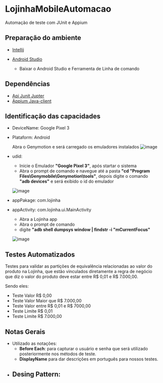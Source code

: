 # LojinhaMobileAutomacao
Automação de teste com JUnit e Appium

## Preparação do ambiente

* [Intellij](https://www.jetbrains.com/idea/download/?section=windows)
 
* [Android Studio](https://developer.android.com/studio?hl=pt-br#downloads)
  * Baixar o Android Studio e Ferramenta de Linha de comando



## Dependências

* [Api Junit Jupter](https://mvnrepository.com/artifact/org.junit.jupiter/junit-jupiter-api/5.11.0-M2)
* [Appium Java-client ](https://mvnrepository.com/artifact/io.appium/java-client/9.2.3)


## Identificação das capacidades
* DeviceName: Google Pixel 3
* Plataform: Android

  Abra o Genymotion e será carregado os emuladores instalados
  ![image](https://github.com/user-attachments/assets/e145d544-d719-457c-9965-01613b0676b1)
  
* udid:
  
  * Inicie o Emulador **"Google Pixel 3"**, após startar o sistema
  * Abra o prompt de comando e navegue até a pasta **"cd "Program Files\Genymobile\Genymotion\tools"**, depois digite o comando **"adb devices"** e será exibido o id do emulador
    
   ![image](https://github.com/user-attachments/assets/592babf3-e8ce-4970-9aa7-010cf74e59d1)



* appPakage: com.lojinha
* appActivity: com.lojinha.ui.MainActivity
  
  * Abra a Lojinha app
  * Abra o prompt de comando
  * digite **"adb shell dumpsys window | findstr  -i "mCurrentFocus"**
  
  ![image](https://github.com/user-attachments/assets/28a85c01-fc1b-4388-b15a-b621aafaed4e)


## Testes Automatizados

Testes para validar as partições de equivalência relacionadas ao valor do produto na Lojinha, que estão vinculados diretamente a regra de negócio que diz o valor do produto deve estar entre R$ 0,01 e R$ 7.000,00.

Sendo eles:
- Teste Valor R$ 0,00
- Teste Valor Maior que R$ 7.000,00
- Teste Valor entre R$ 0,01 e R$ 7000,00
- Teste Limite R$ 0,01
- Teste Limite R$ 7.000,00

## Notas Gerais

- Utilizado as notações:
    - **Before Each**: para capturar o usuário e senha que será utilizado posteriormente nos métodos de teste.
    - **DisplayName** para dar descrições em português para nossos testes.

* Desing Pattern:
   - 
